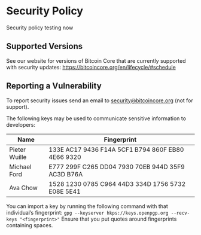 # Security Policy
Security policy testing now
## Supported Versions

See our website for versions of Bitcoin Core that are currently supported with
security updates: https://bitcoincore.org/en/lifecycle/#schedule

## Reporting a Vulnerability

To report security issues send an email to security@bitcoincore.org (not for support).

The following keys may be used to communicate sensitive information to developers:

| Name | Fingerprint |
|------|-------------|
| Pieter Wuille | 133E AC17 9436 F14A 5CF1  B794 860F EB80 4E66 9320 |
| Michael Ford | E777 299F C265 DD04 7930  70EB 944D 35F9 AC3D B76A |
| Ava Chow | 1528 1230 0785 C964 44D3  334D 1756 5732 E08E 5E41 |

You can import a key by running the following command with that individual’s fingerprint: `gpg --keyserver hkps://keys.openpgp.org --recv-keys "<fingerprint>"` Ensure that you put quotes around fingerprints containing spaces.
